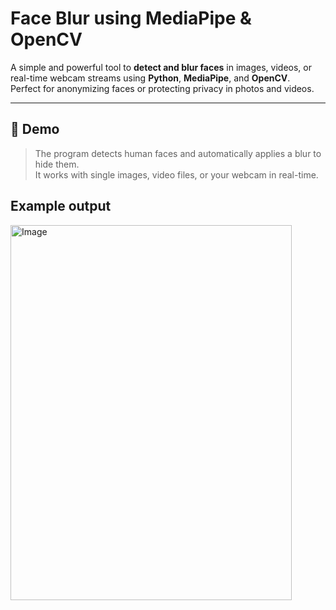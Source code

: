 # Face Blur using MediaPipe & OpenCV

A simple and powerful tool to **detect and blur faces** in images, videos, or real-time webcam streams using **Python**, **MediaPipe**, and **OpenCV**.  
Perfect for anonymizing faces or protecting privacy in photos and videos.

---

## 📸 Demo

> The program detects human faces and automatically applies a blur to hide them.  
> It works with single images, video files, or your webcam in real-time.

## Example output

<img width="450" height="600" alt="Image" src="https://github.com/user-attachments/assets/c004209e-cdd9-4bfe-8848-08bb1f79e5ea" />
